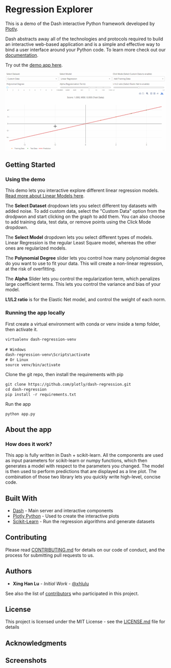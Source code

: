 # Regression Explorer

This is a demo of the Dash interactive Python framework developed by [Plotly](https://plot.ly/).

Dash abstracts away all of the technologies and protocols required to build an interactive web-based application and is a simple and effective way to bind a user interface around your Python code. To learn more check out our [documentation](https://plot.ly/dash).

Try out the [demo app here](https://dash-regression.herokuapp.com/).

![animated1](images/animated1.gif)

## Getting Started

### Using the demo
This demo lets you interactive explore different linear regression models. [Read more about Linear Models here](http://scikit-learn.org/stable/modules/linear_model.html#linear-model).

The **Select Dataset** dropdown lets you select different toy datasets with added noise. To add custom data, select the "Custom Data" option from the drodpwon and start clicking on the graph to add them. You can also choose to add training data, test data, or remove points using the Click Mode dropdown.

The **Select Model** dropdown lets you select different types of models. Linear Regression is the regular Least Square model, whereas the other ones are regularized models.

The **Polynomial Degree** slider lets you control how many polynomial degree do you want to use to fit your data. This will create a non-linear regression, at the risk of overfitting.

The **Alpha** Slider lets you control the regularization term, which penalizes large coefficient terms. This lets you control the variance and bias of your model.

**L1/L2 ratio** is for the Elastic Net model, and control the weight of each norm.

### Running the app locally

First create a virtual environment with conda or venv inside a temp folder, then activate it.

```
virtualenv dash-regression-venv

# Windows
dash-regression-venv\Scripts\activate
# Or Linux
source venv/bin/activate
```

Clone the git repo, then install the requirements with pip
```
git clone https://github.com/plotly/dash-regression.git
cd dash-regression
pip install -r requirements.txt
```

Run the app
```
python app.py
```

## About the app
### How does it work?
This app is fully written in Dash + scikit-learn. All the components are used as input parameters for scikit-learn or numpy functions, which then generates a model with respect to the parameters you changed. The model is then used to perform predictions that are displayed as a line plot. The combination of those two library lets you quickly write high-level, concise code.

## Built With
* [Dash](https://dash.plot.ly/) - Main server and interactive components
* [Plotly Python](https://plot.ly/python/) - Used to create the interactive plots
* [Scikit-Learn](http://scikit-learn.org/stable/documentation.html) - Run the regression algorithms and generate datasets

## Contributing
Please read [CONTRIBUTING.md](CONTRIBUTING.md) for details on our code of conduct, and the process for submitting pull requests to us.

## Authors
* **Xing Han Lu** - *Initial Work* - [@xhlulu](https://github.com/xhlulu)

See also the list of [contributors](https://github.com/your/project/contributors) who participated in this project.

## License
This project is licensed under the MIT License - see the [LICENSE.md](LICENSE.md) file for details

## Acknowledgments

## Screenshots
